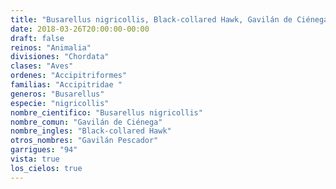 ```yaml
---
title: "Busarellus nigricollis, Black-collared Hawk, Gavilán de Ciénega"
date: 2018-03-26T20:00:00-00:00
draft: false
reinos: "Animalia"
divisiones: "Chordata"
clases: "Aves"
ordenes: "Accipitriformes"
familias: "Accipitridae "
generos: "Busarellus"
especie: "nigricollis"
nombre_cientifico: "Busarellus nigricollis"
nombre_comun: "Gavilán de Ciénega"
nombre_ingles: "Black-collared Hawk"
otros_nombres: "Gavilán Pescador"
garrigues: "94"
vista: true
los_cielos: true
---
```


